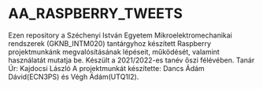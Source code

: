 # AA_RASPBERRY_TWEETS
Ezen repository a Széchenyi István Egyetem Mikroelektromechanikai rendszerek (GKNB_INTM020) tantárgyhoz készített Raspberry projektmunkánk megvalósításának lépéseit, működését, valamint használatát mutatja be. Készült a 2021/2022-es tanév őszi félévében. Tanár Úr: Kajdocsi László A projektmunkát készítette: Dancs Ádám Dávid(ECN3PS) és Végh Ádám(UTQ1I2). 
